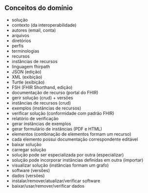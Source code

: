 ## Conceitos do domínio

- solução
- contexto (da interoperabilidade)
- autores (email, conta)
- arquivos
- diretórios
- perfis
- terminologias
- recursos
- instâncias de recursos
- linguagem fhirpath
- JSON (edição)
- XML (exibição)
- Turtle (exibição)
- FSH (FHIR Shorthand, edição)
- documentação de recurso (portal do FHIR)
- gerir solução (crud) + versões
- instâncias de recursos (crud)
- exemplos (instâncias de recursos)
- verificar solução (conformidade com padrão FHIR)
- relatório de verificação
- gerar instâncias de exemplos
- gerar formulário de instâncias (PDF e HTML)
- elementos (combinação de elementos formam um recurso)
- cada elemento possui documentação correspondente editável
- baixar solução
- carregar solução
- solução pode ser especializada por outra (especializar)
- solução pode incorporar instâncias definidas em outra (importar)
- visualizar solução (instâncias formam um grafo)
- software (versões)
- dados (versões)
- instalar/remover/atualizar/verificar software
- baixar/usar/remover/verificar dados
